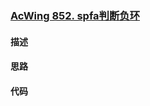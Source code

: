 ### [AcWing 852. spfa判断负环](https://www.acwing.com/problem/content/854/)

#### 描述


#### 思路


#### 代码